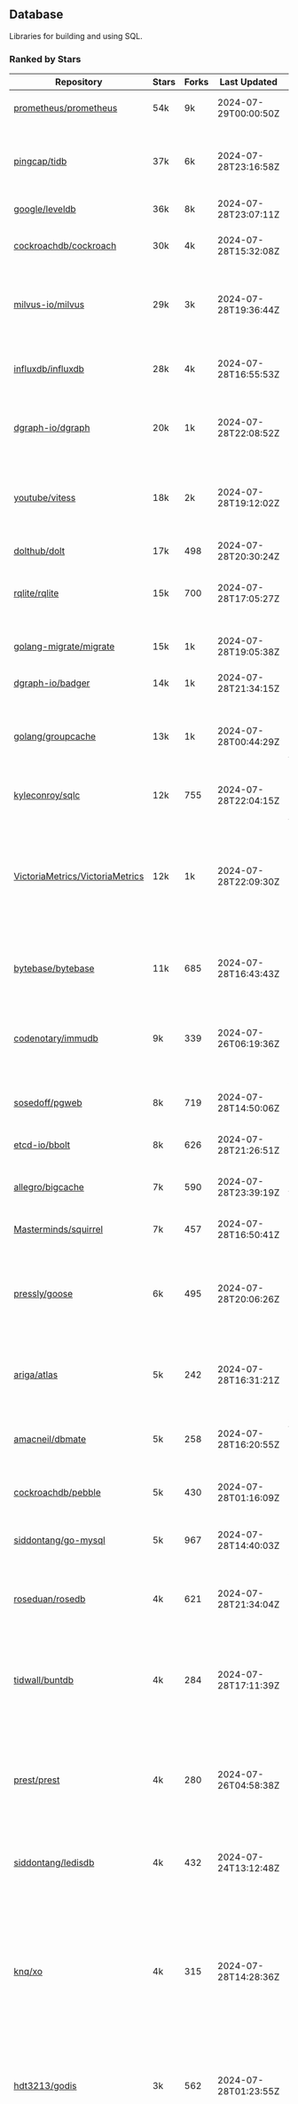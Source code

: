 ## Database

Libraries for building and using SQL.

### Ranked by Stars

| Repository | Stars | Forks | Last Updated | Description | 
|------------|-------|-------|--------------|-------------|
| [prometheus/prometheus](https://github.com/prometheus/prometheus) | 54k | 9k | 2024-07-29T00:00:50Z |  Monitoring system and time series database. |
| [pingcap/tidb](https://github.com/pingcap/tidb) | 37k | 6k | 2024-07-28T23:16:58Z |  TiDB is a distributed SQL database. Inspired by the design of Google F1. |
| [google/leveldb](https://github.com/google/leveldb) | 36k | 8k | 2024-07-28T23:07:11Z | key/value database in Go. |
| [cockroachdb/cockroach](https://github.com/cockroachdb/cockroach) | 30k | 4k | 2024-07-28T15:32:08Z |  Scalable, Geo-Replicated, Transactional Datastore. |
| [milvus-io/milvus](https://github.com/milvus-io/milvus) | 29k | 3k | 2024-07-28T19:36:44Z |  Milvus is a vector database for embedding management, analytics and search. |
| [influxdb/influxdb](https://github.com/influxdb/influxdb) | 28k | 4k | 2024-07-28T16:55:53Z |  Scalable datastore for metrics, events, and real-time analytics. |
| [dgraph-io/dgraph](https://github.com/dgraph-io/dgraph) | 20k | 1k | 2024-07-28T22:08:52Z |  Scalable, Distributed, Low Latency, High Throughput Graph Database. |
| [youtube/vitess](https://github.com/youtube/vitess) | 18k | 2k | 2024-07-28T19:12:02Z |  vitess provides servers and tools which facilitate scaling of MySQL databases for large scale web services. |
| [dolthub/dolt](https://github.com/dolthub/dolt) | 17k | 498 | 2024-07-28T20:30:24Z |  Dolt – It's Git for Data. |
| [rqlite/rqlite](https://github.com/rqlite/rqlite) | 15k | 700 | 2024-07-28T17:05:27Z |  The lightweight, distributed, relational database built on SQLite. |
| [golang-migrate/migrate](https://github.com/golang-migrate/migrate) | 15k | 1k | 2024-07-28T19:05:38Z |  Database migrations. CLI and Golang library. |
| [dgraph-io/badger](https://github.com/dgraph-io/badger) | 14k | 1k | 2024-07-28T21:34:15Z |  Fast key-value store in Go. |
| [golang/groupcache](https://github.com/golang/groupcache) | 13k | 1k | 2024-07-28T00:44:29Z |  Groupcache is a caching and cache-filling library, intended as a replacement for memcached in many cases. |
| [kyleconroy/sqlc](https://github.com/kyleconroy/sqlc) | 12k | 755 | 2024-07-28T22:04:15Z |  Generate type-safe code from SQL. |
| [VictoriaMetrics/VictoriaMetrics](https://github.com/VictoriaMetrics/VictoriaMetrics) | 12k | 1k | 2024-07-28T22:09:30Z |  fast, resource-effective and scalable open source time series database. May be used as long-term remote storage for Prometheus. Supports PromQL. |
| [bytebase/bytebase](https://github.com/bytebase/bytebase) | 11k | 685 | 2024-07-28T16:43:43Z |  Safe database schema change and version control for DevOps teams. |
| [codenotary/immudb](https://github.com/codenotary/immudb) | 9k | 339 | 2024-07-26T06:19:36Z |  immudb is a lightweight, high-speed immutable database for systems and applications written in Go. |
| [sosedoff/pgweb](https://github.com/sosedoff/pgweb) | 8k | 719 | 2024-07-28T14:50:06Z |  Web-based PostgreSQL database browser. |
| [etcd-io/bbolt](https://github.com/etcd-io/bbolt) | 8k | 626 | 2024-07-28T21:26:51Z |  An embedded key/value database for Go. |
| [allegro/bigcache](https://github.com/allegro/bigcache) | 7k | 590 | 2024-07-28T23:39:19Z |  Efficient key/value cache for gigabytes of data. |
| [Masterminds/squirrel](https://github.com/Masterminds/squirrel) | 7k | 457 | 2024-07-28T16:50:41Z |  Go library that helps you build SQL queries. |
| [pressly/goose](https://github.com/pressly/goose) | 6k | 495 | 2024-07-28T20:06:26Z |  Database migration tool. You can manage your database's evolution by creating incremental SQL or Go scripts. |
| [ariga/atlas](https://github.com/ariga/atlas) | 5k | 242 | 2024-07-28T16:31:21Z |  A Database Toolkit. A CLI designed to help companies better work with their data. |
| [amacneil/dbmate](https://github.com/amacneil/dbmate) | 5k | 258 | 2024-07-28T16:20:55Z |  A lightweight, framework-agnostic database migration tool. |
| [cockroachdb/pebble](https://github.com/cockroachdb/pebble) | 5k | 430 | 2024-07-28T01:16:09Z |  RocksDB/LevelDB inspired key-value database in Go. |
| [siddontang/go-mysql](https://github.com/siddontang/go-mysql) | 5k | 967 | 2024-07-28T14:40:03Z |  Go toolset to handle MySQL protocol and replication. |
| [roseduan/rosedb](https://github.com/roseduan/rosedb) | 4k | 621 | 2024-07-28T21:34:04Z |  An embedded k-v database based on LSM+WAL, supports string, list, hash, set, zset. |
| [tidwall/buntdb](https://github.com/tidwall/buntdb) | 4k | 284 | 2024-07-28T17:11:39Z |  Fast, embeddable, in-memory key/value database for Go with custom indexing and spatial support. |
| [prest/prest](https://github.com/prest/prest) | 4k | 280 | 2024-07-26T04:58:38Z |  Simplify and accelerate development, ⚡ instant, realtime, high-performance on any Postgres application, existing or new. |
| [siddontang/ledisdb](https://github.com/siddontang/ledisdb) | 4k | 432 | 2024-07-24T13:12:48Z |  Ledisdb is a high performance NoSQL like Redis based on LevelDB. |
| [knq/xo](https://github.com/knq/xo) | 4k | 315 | 2024-07-28T14:28:36Z |  Generate idiomatic Go code for databases based on existing schema definitions or custom queries supporting PostgreSQL, MySQL, SQLite, Oracle, and Microsoft SQL Server. |
| [hdt3213/godis](https://github.com/hdt3213/godis) | 3k | 562 | 2024-07-28T01:23:55Z |  A Golang implemented high-performance Redis server and cluster. |
| [xujiajun/nutsdb](https://github.com/xujiajun/nutsdb) | 3k | 331 | 2024-07-28T15:09:41Z |  Nutsdb is a simple, fast, embeddable, persistent key/value store written in pure Go. It supports fully serializable transactions and many data structures such as list, set, sorted set. |
| [rubenv/sql-migrate](https://github.com/rubenv/sql-migrate) | 3k | 269 | 2024-07-26T23:38:47Z |  Database migration tool. Allows embedding migrations into the application using go-bindata. |
| [lindb/lindb](https://github.com/lindb/lindb) | 3k | 281 | 2024-07-28T19:03:17Z |  LinDB is a scalable, high performance, high availability distributed time series database. |
| [HouzuoGuo/tiedot](https://github.com/HouzuoGuo/tiedot) | 3k | 259 | 2024-07-25T08:40:56Z |  Your NoSQL database powered by Golang. |
| [bluele/gcache](https://github.com/bluele/gcache) | 3k | 269 | 2024-07-27T16:16:43Z |  Cache library with support for expirable Cache, LFU, LRU and ARC. |
| [eko/gocache](https://github.com/eko/gocache) | 2k | 193 | 2024-07-28T07:45:08Z |  A complete Go cache library with multiple stores (memory, memcache, redis, ...), chainable, loadable, metrics cache and more. |
| [doug-martin/goqu](https://github.com/doug-martin/goqu) | 2k | 203 | 2024-07-28T20:02:57Z |  Idiomatic SQL builder and query library. |
| [go-jet/jet](https://github.com/go-jet/jet) | 2k | 112 | 2024-07-28T17:50:07Z |  Framework for writing type-safe SQL queries in Go, with ability to easily convert database query result into desired arbitrary object structure. |
| [muesli/cache2go](https://github.com/muesli/cache2go) | 2k | 518 | 2024-07-25T14:58:27Z |  In-memory key:value cache which supports automatic invalidation based on timeouts. |
| [VictoriaMetrics/fastcache](https://github.com/VictoriaMetrics/fastcache) | 2k | 175 | 2024-07-28T23:36:33Z |  fast thread-safe inmemory cache for big number of entries. Minimizes GC overhead. |
| [flower-corp/lotusdb](https://github.com/flower-corp/lotusdb) | 2k | 177 | 2024-07-27T14:27:35Z |  Fast k/v database compatible with lsm and b+tree. |
| [didi/gendry](https://github.com/didi/gendry) | 2k | 191 | 2024-07-23T16:58:49Z |  Non-invasive SQL builder and powerful data binder. |
| [maypok86/otter](https://github.com/maypok86/otter) | 2k | 38 | 2024-07-28T15:39:49Z |  A high performance lockless cache for Go. Many times faster than Ristretto and friends. |
| [CovenantSQL/CovenantSQL](https://github.com/CovenantSQL/CovenantSQL) | 1k | 149 | 2024-07-26T08:53:56Z |  CovenantSQL is a SQL database on blockchain. |
| [kelindar/column](https://github.com/kelindar/column) | 1k | 56 | 2024-07-28T15:10:27Z |  High-performance, columnar, embeddable in-memory store with bitmap indexing and transactions. |
| [peterbourgon/diskv](https://github.com/peterbourgon/diskv) | 1k | 101 | 2024-07-23T12:00:26Z |  Home-grown disk-backed key-value store. |
| [akrylysov/pogreb](https://github.com/akrylysov/pogreb) | 1k | 90 | 2024-07-24T18:25:28Z |  Embedded key-value store for read-heavy workloads. |
| [skeema/skeema](https://github.com/skeema/skeema) | 1k | 101 | 2024-07-27T10:37:49Z |  Pure-SQL schema management system for MySQL, with support for sharding and external online schema change tools. |
| [Vertamedia/chproxy](https://github.com/Vertamedia/chproxy) | 1k | 256 | 2024-07-27T06:42:21Z |  HTTP proxy for ClickHouse database. |
| [paranoidguy/databunker](https://github.com/paranoidguy/databunker) | 1k | 72 | 2024-07-25T15:12:46Z |  Personally identifiable information (PII) storage service built to comply with GDPR and CCPA. |
| [objectbox/objectbox-go](https://github.com/objectbox/objectbox-go) | 1k | 46 | 2024-07-25T09:33:59Z |  High-performance embedded Object Database (NoSQL) with Go API. |
| [cybertec-postgresql/pg_timetable](https://github.com/cybertec-postgresql/pg_timetable) | 1k | 64 | 2024-07-26T06:36:08Z |  Advanced scheduling for PostgreSQL. |
| [go-gormigrate/gormigrate](https://github.com/go-gormigrate/gormigrate) | 1k | 95 | 2024-07-27T21:01:51Z |  Database schema migration helper for Gorm ORM. |
| [krotik/eliasdb](https://github.com/krotik/eliasdb) | 993 | 49 | 2024-07-25T15:10:46Z |  Dependency-free, transactional graph database with REST API, phrase search and SQL-like query language. |
| [linkedin/goavro](https://github.com/linkedin/goavro) | 966 | 215 | 2024-07-25T23:02:06Z |  A Go package that encodes and decodes Avro data. |
| [couchbase/moss](https://github.com/couchbase/moss) | 950 | 59 | 2024-07-21T15:08:24Z |  Moss is a simple LSM key-value storage engine written in 100% Go. |
| [jellydator/ttlcache](https://github.com/jellydator/ttlcache) | 894 | 114 | 2024-07-24T09:47:45Z |  An in-memory cache with item expiration and generics. |
| [gchaincl/dotsql](https://github.com/gchaincl/dotsql) | 730 | 53 | 2024-07-25T23:22:36Z |  Go library that helps you keep sql files in one place and use them with ease. |
| [ostafen/clover](https://github.com/ostafen/clover) | 638 | 54 | 2024-07-28T16:48:54Z |  A lightweight document-oriented NoSQL database written in pure Golang. |
| [go-ozzo/ozzo-dbx](https://github.com/go-ozzo/ozzo-dbx) | 630 | 85 | 2024-07-17T08:37:27Z |  Powerful data retrieval methods as well as DB-agnostic query building capabilities. |
| [nikepan/clickhouse-bulk](https://github.com/nikepan/clickhouse-bulk) | 469 | 87 | 2024-07-23T18:54:24Z |  Collects small inserts and sends big requests to ClickHouse servers. |
| [jmhodges/levigo](https://github.com/jmhodges/levigo) | 414 | 90 | 2024-06-20T01:42:34Z |  Levigo is a Go wrapper for LevelDB. |
| [rocketlaunchr/dbq](https://github.com/rocketlaunchr/dbq) | 398 | 21 | 2024-07-11T11:29:22Z |  Zero boilerplate database operations for Go. |
| [lqs/sqlingo](https://github.com/lqs/sqlingo) | 387 | 28 | 2024-07-25T09:24:20Z |  A lightweight DSL to build SQL in Go. |
| [recoilme/pudge](https://github.com/recoilme/pudge) | 367 | 35 | 2024-07-22T02:45:48Z |  Fast and simple key/value store written using Go's standard library. |
| [HDT3213/rdb](https://github.com/HDT3213/rdb) | 363 | 75 | 2024-07-24T02:50:58Z |  Redis RDB file parser for secondary development and memory analysis. |
| [faabiosr/cachego](https://github.com/faabiosr/cachego) | 362 | 24 | 2024-07-26T17:40:53Z |  Golang Cache component for multiple drivers. |
| [elgris/sqrl](https://github.com/elgris/sqrl) | 274 | 38 | 2024-07-21T17:08:26Z |  SQL query builder, fork of Squirrel with improved performance. |
| [chrislusf/vasto](https://github.com/chrislusf/vasto) | 260 | 30 | 2024-07-09T09:50:31Z |  A distributed high-performance key-value store. On Disk. Eventual consistent. HA. Able to grow or shrink without service interruption. |
| [EchoVault/EchoVault](https://github.com/EchoVault/EchoVault) | 260 | 14 | 2024-07-28T19:26:34Z |  Embeddable Distributed in-memory data store compatible with Redis clients. |
| [Yiling-J/theine-go](https://github.com/Yiling-J/theine-go) | 243 | 14 | 2024-07-22T01:29:16Z |  High performance, near optimal in-memory cache with proactive TTL expiration and generics. |
| [creativecreature/sturdyc](https://github.com/creativecreature/sturdyc) | 234 | 8 | 2024-07-24T17:55:47Z |  A caching library with advanced concurrency features designed to make I/O heavy applications robust and highly performant. |
| [dtm-labs/dtf](https://github.com/dtm-labs/dtf) | 212 | 30 | 2024-07-17T03:52:37Z |  A distributed transaction manager. Support XA, TCC, SAGA, Reliable Messages. |
| [fern4lvarez/piladb](https://github.com/fern4lvarez/piladb) | 205 | 22 | 2024-06-20T01:42:37Z |  Lightweight RESTful database engine based on stack data structures. |
| [bokwoon95/go-structured-query](https://github.com/bokwoon95/go-structured-query) | 197 | 11 | 2024-07-27T07:58:22Z |  Type-safe SQL builder and struct mapper for Go. |
| [wesql/wescale](https://github.com/wesql/wescale) | 196 | 8 | 2024-07-17T03:04:25Z |  WeScale is a database proxy designed to enhance the scalability, performance, security, and resilience of your applications. |
| [knocknote/octillery](https://github.com/knocknote/octillery) | 191 | 30 | 2024-06-10T05:18:59Z |  Go package for sharding databases ( Supports every ORM or raw SQL ). |
| [akyoto/cache](https://github.com/akyoto/cache) | 181 | 22 | 2024-07-18T00:16:42Z |  In-memory key:value store with expiration time, 0 dependencies, <100 LoC, 100% coverage. |
| [lopezator/migrator](https://github.com/lopezator/migrator) | 168 | 18 | 2024-07-11T02:39:54Z |  Dead simple Go database migration library. |
| [arthurkushman/buildsqlx](https://github.com/arthurkushman/buildsqlx) | 162 | 16 | 2024-07-17T06:54:25Z |  Go database query builder library for PostgreSQL. |
| [amit-davidson/LibraDB](https://github.com/amit-davidson/LibraDB) | 157 | 21 | 2024-07-28T10:35:20Z |  LibraDB is a simple database with less than 1000 lines of code for learning. |
| [iwanbk/bcache](https://github.com/iwanbk/bcache) | 150 | 18 | 2024-07-16T07:05:54Z |  Eventually consistent distributed in-memory cache Go library. |
| [GuiaBolso/darwin](https://github.com/GuiaBolso/darwin) | 145 | 34 | 2024-06-20T01:43:38Z |  Database schema evolution library for Go. |
| [leporo/sqlf](https://github.com/leporo/sqlf) | 141 | 14 | 2024-05-24T08:11:15Z |  Fast SQL query builder. |
| [rocketlaunchr/remember-go](https://github.com/rocketlaunchr/remember-go) | 139 | 8 | 2024-07-23T03:09:49Z |  A universal interface for caching slow database queries (backed by redis, memcached, ristretto, or in-memory). |
| [nullism/bqb](https://github.com/nullism/bqb) | 136 | 10 | 2024-07-05T14:27:07Z |  Lightweight and easy to learn query builder. |
| [viney-shih/go-cache](https://github.com/viney-shih/go-cache) | 135 | 9 | 2024-07-07T22:19:07Z |  A flexible multi-layer Go caching library to deal with in-memory and shared cache by adopting Cache-Aside pattern. |
| [galeone/igor](https://github.com/galeone/igor) | 125 | 4 | 2024-06-20T01:44:49Z |  Abstraction layer for PostgreSQL that supports advanced functionality and uses gorm-like syntax. |
| [elastic/go-freelru](https://github.com/elastic/go-freelru) | 125 | 9 | 2024-07-23T01:03:43Z | A GC-less, fast and generic LRU hashmap library with optional locking, sharding, eviction and expiration. |
| [erni27/imcache](https://github.com/erni27/imcache) | 119 | 4 | 2024-07-06T00:24:01Z |  A generic in-memory cache Go library. It supports expiration, sliding expiration, max entries limit, eviction callbacks and sharding. |
| [unit-io/unitdb](https://github.com/unit-io/unitdb) | 118 | 10 | 2024-05-03T13:01:20Z |  Fast timeseries database for IoT, realtime messaging applications. Access unitdb with pubsub over tcp or websocket using github.com/unit-io/unitd application. |
| [sj14/dbbench](https://github.com/sj14/dbbench) | 98 | 17 | 2024-07-23T13:13:46Z |  Database benchmarking tool with support for several databases and scripts. |
| [OrlovEvgeny/go-mcache](https://github.com/OrlovEvgeny/go-mcache) | 95 | 16 | 2024-06-11T21:37:28Z |  Fast in-memory key:value store/cache library. Pointer caches. |
| [sunary/sqlize](https://github.com/sunary/sqlize) | 93 | 11 | 2024-07-23T11:29:00Z |  Database migration generator. Allows generate sql migration from model and existing sql by differ them. |
| [jameycribbs/hare](https://github.com/jameycribbs/hare) | 91 | 11 | 2024-06-26T13:47:15Z |  A simple database management system that stores each table as a text file of line-delimited JSON. |
| [cristalhq/builq](https://github.com/cristalhq/builq) | 88 | 3 | 2024-07-22T11:32:52Z |  Easily build SQL queries in Go. |
| [robinjoseph08/go-pg-migrations](https://github.com/robinjoseph08/go-pg-migrations) | 84 | 22 | 2024-01-08T01:51:54Z |  A Go package to help write migrations with go-pg/pg. |
| [liweiyi88/onedump](https://github.com/liweiyi88/onedump) | 74 | 8 | 2024-07-28T16:18:47Z |  Database backup from different drivers to different destinations with one command and configuration. |
| [zekroTJA/timedmap](https://github.com/zekroTJA/timedmap) | 70 | 10 | 2024-05-10T07:40:51Z |  Map with expiring key-value pairs. |
| [jamf/regatta](https://github.com/jamf/regatta) | 64 | 4 | 2024-07-16T11:54:14Z |  Fast, simple, geo-distributed KV store built for cloud native era. |
| [codingsince1985/couchcache](https://github.com/codingsince1985/couchcache) | 63 | 7 | 2024-07-09T09:49:00Z |  RESTful caching micro-service backed by Couchbase server. |
| [xujiajun/godbal](https://github.com/xujiajun/godbal) | 59 | 29 | 2024-02-03T19:00:49Z |  Database Abstraction Layer (dbal) for go. Support SQL builder and get result easily. |
| [khezen/avro](https://github.com/khezen/avro) | 45 | 10 | 2024-07-15T11:24:56Z |  Discover SQL schemas and convert them to AVRO schemas. Query SQL records into AVRO bytes. |
| [oaStuff/clusteredBigCache](https://github.com/oaStuff/clusteredBigCache) | 44 | 5 | 2023-11-01T01:52:19Z |  BigCache with clustering support and individual item expiration. |
| [claygod/coffer](https://github.com/claygod/coffer) | 38 | 5 | 2024-07-11T12:33:34Z |  Simple ACID key-value database that supports transactions. |
| [floatdrop/2q](https://github.com/floatdrop/2q) | 38 | 4 | 2024-07-26T22:49:49Z |  2Q in-memory cache implementation. |
| [HnH/qry](https://github.com/HnH/qry) | 35 | 6 | 2024-02-27T10:37:40Z |  Tool that generates constants from files with raw SQL queries. |
| [hexdigest/prep](https://github.com/hexdigest/prep) | 32 | 5 | 2024-03-07T22:59:58Z |  Use prepared SQL statements without changing your code. |
| [adlio/schema](https://github.com/adlio/schema) | 31 | 3 | 2024-06-05T09:08:59Z |  Library to embed schema migrations for database/sql-compatible databases inside your Go binaries. |
| [twharmon/gosql](https://github.com/twharmon/gosql) | 30 | 2 | 2024-02-02T19:53:16Z |  SQL Query builder with better null values support. |
| [RichardKnop/go-fixtures](https://github.com/RichardKnop/go-fixtures) | 29 | 11 | 2024-06-23T17:52:00Z |  Django style fixtures for Golang's excellent built-in database/sql library. |
| [codingconcepts/dg](https://github.com/codingconcepts/dg) | 26 | 3 | 2024-07-27T14:52:01Z |  A fast data generator that produces CSV files from generated relational data. |
| [larapulse/migrator](https://github.com/larapulse/migrator) | 25 | 4 | 2024-05-19T07:31:13Z |  MySQL database migrator designed to run migrations to your features and manage database schema update with intuitive go code. |
| [bartventer/gorm-multitenancy](https://github.com/bartventer/gorm-multitenancy) | 23 | 2 | 2024-07-23T09:18:32Z |  Multi-tenancy support for GORM managed databases. |
| [xgzlucario/rotom](https://github.com/xgzlucario/rotom) | 21 | 1 | 2024-07-28T09:24:43Z |  A tiny Redis server built with Golang, compatible with RESP protocols. |
| [andizzle/rwdb](https://github.com/andizzle/rwdb) | 19 | 2 | 2024-07-19T18:32:42Z |  rwdb provides read replica capability for multiple database servers setup. |
| [rafaeljesus/tempdb](https://github.com/rafaeljesus/tempdb) | 19 | 3 | 2024-04-18T14:17:05Z |  Key-value store for temporary items. |
| [motrboat/hotcoal](https://github.com/motrboat/hotcoal) | 17 | 1 | 2024-07-21T13:30:22Z |  Secure your handcrafted SQL against injection. |
| [muir/libschema](https://github.com/muir/libschema) | 14 | 5 | 2024-07-26T19:30:35Z |  Define your migrations separately in each library. Migrations for open source libraries. MySQL & PostgreSQL. |
| [mdaliyan/icache](https://github.com/mdaliyan/icache) | 14 | 2 | 2024-07-25T23:19:49Z |  A High Performance, Generic, thread-safe, zero-dependency cache package. |
| [pupizoid/ormlite](https://github.com/pupizoid/ormlite) | 13 | 3 | 2024-03-06T20:01:55Z |  Lightweight package containing some ORM-like features and helpers for sqlite databases. |
| [Kachit/gorm-seeder](https://github.com/Kachit/gorm-seeder) | 13 | 1 | 2024-01-30T11:33:09Z |  Simple database seeder for Gorm ORM. |
| [twharmon/dynago](https://github.com/twharmon/dynago) | 12 | 0 | 2024-03-26T11:56:26Z |  Simplify working with AWS DynamoDB. |
| [ulovecode/gdcache](https://github.com/ulovecode/gdcache) | 12 | 2 | 2024-01-18T05:02:20Z |  A pure non-intrusive cache library implemented by golang, you can use it to implement your own distributed cache. |
| [lawzava/go-pg-migrate](https://github.com/lawzava/go-pg-migrate) | 10 | 3 | 2024-01-24T05:10:53Z |  CLI-friendly package for go-pg migrations management. |
| [no-src/nscache](https://github.com/no-src/nscache) | 10 | 0 | 2024-07-02T05:54:19Z |  A Go caching framework that supports multiple data source drivers. |
| [cheshir/ttlcache](https://github.com/cheshir/ttlcache) | 9 | 8 | 2023-03-26T17:03:11Z |  In-memory key value storage with TTL for each record. |
| [oracle/coherence-go-client](https://github.com/oracle/coherence-go-client) | 9 | 3 | 2024-07-17T02:42:18Z |  Full implementation of Oracle Coherence cache API for Go applications using gRPC as network transport. |
| [rafaelespinoza/godfish](https://github.com/rafaelespinoza/godfish) | 7 | 1 | 2024-07-17T00:46:05Z |  Database migration manager, works with native query language. Support for cassandra, mysql, postgres, sqlite3. |
| [go-the-way/sg](https://github.com/go-the-way/sg) | 6 | 0 | 2024-05-10T21:55:52Z |  A SQL Gen for generating standard SQLs(supports: CRUD) written in Go. |
| [yuseferi/gocache](https://github.com/yuseferi/gocache) | 5 | 0 | 2024-01-07T00:34:13Z |  A data race free Go ache library with high performance and auto pruge functionality |
| [/](https://github.com/gobuffalo/pop/tree/master/soda) | 0 | 0 | 0001-01-01T00:00:00Z |  Database migration, creation, ORM, etc... for MySQL, PostgreSQL, and SQLite. |

### Ranked by Forks

| Repository | Stars | Forks | Last Updated | Description | 
|------------|-------|-------|--------------|-------------|
| [prometheus/prometheus](https://github.com/prometheus/prometheus) | 54k | 9k | 2024-07-29T00:00:50Z |  Monitoring system and time series database. |
| [google/leveldb](https://github.com/google/leveldb) | 36k | 8k | 2024-07-28T23:07:11Z | key/value database in Go. |
| [pingcap/tidb](https://github.com/pingcap/tidb) | 37k | 6k | 2024-07-28T23:16:58Z |  TiDB is a distributed SQL database. Inspired by the design of Google F1. |
| [cockroachdb/cockroach](https://github.com/cockroachdb/cockroach) | 30k | 4k | 2024-07-28T15:32:08Z |  Scalable, Geo-Replicated, Transactional Datastore. |
| [influxdb/influxdb](https://github.com/influxdb/influxdb) | 28k | 4k | 2024-07-28T16:55:53Z |  Scalable datastore for metrics, events, and real-time analytics. |
| [milvus-io/milvus](https://github.com/milvus-io/milvus) | 29k | 3k | 2024-07-28T19:36:44Z |  Milvus is a vector database for embedding management, analytics and search. |
| [youtube/vitess](https://github.com/youtube/vitess) | 18k | 2k | 2024-07-28T19:12:02Z |  vitess provides servers and tools which facilitate scaling of MySQL databases for large scale web services. |
| [dgraph-io/dgraph](https://github.com/dgraph-io/dgraph) | 20k | 1k | 2024-07-28T22:08:52Z |  Scalable, Distributed, Low Latency, High Throughput Graph Database. |
| [golang/groupcache](https://github.com/golang/groupcache) | 13k | 1k | 2024-07-28T00:44:29Z |  Groupcache is a caching and cache-filling library, intended as a replacement for memcached in many cases. |
| [golang-migrate/migrate](https://github.com/golang-migrate/migrate) | 15k | 1k | 2024-07-28T19:05:38Z |  Database migrations. CLI and Golang library. |
| [dgraph-io/badger](https://github.com/dgraph-io/badger) | 14k | 1k | 2024-07-28T21:34:15Z |  Fast key-value store in Go. |
| [VictoriaMetrics/VictoriaMetrics](https://github.com/VictoriaMetrics/VictoriaMetrics) | 12k | 1k | 2024-07-28T22:09:30Z |  fast, resource-effective and scalable open source time series database. May be used as long-term remote storage for Prometheus. Supports PromQL. |
| [siddontang/go-mysql](https://github.com/siddontang/go-mysql) | 5k | 967 | 2024-07-28T14:40:03Z |  Go toolset to handle MySQL protocol and replication. |
| [kyleconroy/sqlc](https://github.com/kyleconroy/sqlc) | 12k | 755 | 2024-07-28T22:04:15Z |  Generate type-safe code from SQL. |
| [sosedoff/pgweb](https://github.com/sosedoff/pgweb) | 8k | 719 | 2024-07-28T14:50:06Z |  Web-based PostgreSQL database browser. |
| [rqlite/rqlite](https://github.com/rqlite/rqlite) | 15k | 700 | 2024-07-28T17:05:27Z |  The lightweight, distributed, relational database built on SQLite. |
| [bytebase/bytebase](https://github.com/bytebase/bytebase) | 11k | 685 | 2024-07-28T16:43:43Z |  Safe database schema change and version control for DevOps teams. |
| [etcd-io/bbolt](https://github.com/etcd-io/bbolt) | 8k | 626 | 2024-07-28T21:26:51Z |  An embedded key/value database for Go. |
| [roseduan/rosedb](https://github.com/roseduan/rosedb) | 4k | 621 | 2024-07-28T21:34:04Z |  An embedded k-v database based on LSM+WAL, supports string, list, hash, set, zset. |
| [allegro/bigcache](https://github.com/allegro/bigcache) | 7k | 590 | 2024-07-28T23:39:19Z |  Efficient key/value cache for gigabytes of data. |
| [hdt3213/godis](https://github.com/hdt3213/godis) | 3k | 562 | 2024-07-28T01:23:55Z |  A Golang implemented high-performance Redis server and cluster. |
| [muesli/cache2go](https://github.com/muesli/cache2go) | 2k | 518 | 2024-07-25T14:58:27Z |  In-memory key:value cache which supports automatic invalidation based on timeouts. |
| [dolthub/dolt](https://github.com/dolthub/dolt) | 17k | 498 | 2024-07-28T20:30:24Z |  Dolt – It's Git for Data. |
| [pressly/goose](https://github.com/pressly/goose) | 6k | 495 | 2024-07-28T20:06:26Z |  Database migration tool. You can manage your database's evolution by creating incremental SQL or Go scripts. |
| [Masterminds/squirrel](https://github.com/Masterminds/squirrel) | 7k | 457 | 2024-07-28T16:50:41Z |  Go library that helps you build SQL queries. |
| [siddontang/ledisdb](https://github.com/siddontang/ledisdb) | 4k | 432 | 2024-07-24T13:12:48Z |  Ledisdb is a high performance NoSQL like Redis based on LevelDB. |
| [cockroachdb/pebble](https://github.com/cockroachdb/pebble) | 5k | 430 | 2024-07-28T01:16:09Z |  RocksDB/LevelDB inspired key-value database in Go. |
| [codenotary/immudb](https://github.com/codenotary/immudb) | 9k | 339 | 2024-07-26T06:19:36Z |  immudb is a lightweight, high-speed immutable database for systems and applications written in Go. |
| [xujiajun/nutsdb](https://github.com/xujiajun/nutsdb) | 3k | 331 | 2024-07-28T15:09:41Z |  Nutsdb is a simple, fast, embeddable, persistent key/value store written in pure Go. It supports fully serializable transactions and many data structures such as list, set, sorted set. |
| [knq/xo](https://github.com/knq/xo) | 4k | 315 | 2024-07-28T14:28:36Z |  Generate idiomatic Go code for databases based on existing schema definitions or custom queries supporting PostgreSQL, MySQL, SQLite, Oracle, and Microsoft SQL Server. |
| [tidwall/buntdb](https://github.com/tidwall/buntdb) | 4k | 284 | 2024-07-28T17:11:39Z |  Fast, embeddable, in-memory key/value database for Go with custom indexing and spatial support. |
| [lindb/lindb](https://github.com/lindb/lindb) | 3k | 281 | 2024-07-28T19:03:17Z |  LinDB is a scalable, high performance, high availability distributed time series database. |
| [prest/prest](https://github.com/prest/prest) | 4k | 280 | 2024-07-26T04:58:38Z |  Simplify and accelerate development, ⚡ instant, realtime, high-performance on any Postgres application, existing or new. |
| [rubenv/sql-migrate](https://github.com/rubenv/sql-migrate) | 3k | 269 | 2024-07-26T23:38:47Z |  Database migration tool. Allows embedding migrations into the application using go-bindata. |
| [bluele/gcache](https://github.com/bluele/gcache) | 3k | 269 | 2024-07-27T16:16:43Z |  Cache library with support for expirable Cache, LFU, LRU and ARC. |
| [HouzuoGuo/tiedot](https://github.com/HouzuoGuo/tiedot) | 3k | 259 | 2024-07-25T08:40:56Z |  Your NoSQL database powered by Golang. |
| [amacneil/dbmate](https://github.com/amacneil/dbmate) | 5k | 258 | 2024-07-28T16:20:55Z |  A lightweight, framework-agnostic database migration tool. |
| [Vertamedia/chproxy](https://github.com/Vertamedia/chproxy) | 1k | 256 | 2024-07-27T06:42:21Z |  HTTP proxy for ClickHouse database. |
| [ariga/atlas](https://github.com/ariga/atlas) | 5k | 242 | 2024-07-28T16:31:21Z |  A Database Toolkit. A CLI designed to help companies better work with their data. |
| [linkedin/goavro](https://github.com/linkedin/goavro) | 966 | 215 | 2024-07-25T23:02:06Z |  A Go package that encodes and decodes Avro data. |
| [doug-martin/goqu](https://github.com/doug-martin/goqu) | 2k | 203 | 2024-07-28T20:02:57Z |  Idiomatic SQL builder and query library. |
| [eko/gocache](https://github.com/eko/gocache) | 2k | 193 | 2024-07-28T07:45:08Z |  A complete Go cache library with multiple stores (memory, memcache, redis, ...), chainable, loadable, metrics cache and more. |
| [didi/gendry](https://github.com/didi/gendry) | 2k | 191 | 2024-07-23T16:58:49Z |  Non-invasive SQL builder and powerful data binder. |
| [flower-corp/lotusdb](https://github.com/flower-corp/lotusdb) | 2k | 177 | 2024-07-27T14:27:35Z |  Fast k/v database compatible with lsm and b+tree. |
| [VictoriaMetrics/fastcache](https://github.com/VictoriaMetrics/fastcache) | 2k | 175 | 2024-07-28T23:36:33Z |  fast thread-safe inmemory cache for big number of entries. Minimizes GC overhead. |
| [CovenantSQL/CovenantSQL](https://github.com/CovenantSQL/CovenantSQL) | 1k | 149 | 2024-07-26T08:53:56Z |  CovenantSQL is a SQL database on blockchain. |
| [jellydator/ttlcache](https://github.com/jellydator/ttlcache) | 894 | 114 | 2024-07-24T09:47:45Z |  An in-memory cache with item expiration and generics. |
| [go-jet/jet](https://github.com/go-jet/jet) | 2k | 112 | 2024-07-28T17:50:07Z |  Framework for writing type-safe SQL queries in Go, with ability to easily convert database query result into desired arbitrary object structure. |
| [peterbourgon/diskv](https://github.com/peterbourgon/diskv) | 1k | 101 | 2024-07-23T12:00:26Z |  Home-grown disk-backed key-value store. |
| [skeema/skeema](https://github.com/skeema/skeema) | 1k | 101 | 2024-07-27T10:37:49Z |  Pure-SQL schema management system for MySQL, with support for sharding and external online schema change tools. |
| [go-gormigrate/gormigrate](https://github.com/go-gormigrate/gormigrate) | 1k | 95 | 2024-07-27T21:01:51Z |  Database schema migration helper for Gorm ORM. |
| [jmhodges/levigo](https://github.com/jmhodges/levigo) | 414 | 90 | 2024-06-20T01:42:34Z |  Levigo is a Go wrapper for LevelDB. |
| [akrylysov/pogreb](https://github.com/akrylysov/pogreb) | 1k | 90 | 2024-07-24T18:25:28Z |  Embedded key-value store for read-heavy workloads. |
| [nikepan/clickhouse-bulk](https://github.com/nikepan/clickhouse-bulk) | 469 | 87 | 2024-07-23T18:54:24Z |  Collects small inserts and sends big requests to ClickHouse servers. |
| [go-ozzo/ozzo-dbx](https://github.com/go-ozzo/ozzo-dbx) | 630 | 85 | 2024-07-17T08:37:27Z |  Powerful data retrieval methods as well as DB-agnostic query building capabilities. |
| [HDT3213/rdb](https://github.com/HDT3213/rdb) | 363 | 75 | 2024-07-24T02:50:58Z |  Redis RDB file parser for secondary development and memory analysis. |
| [paranoidguy/databunker](https://github.com/paranoidguy/databunker) | 1k | 72 | 2024-07-25T15:12:46Z |  Personally identifiable information (PII) storage service built to comply with GDPR and CCPA. |
| [cybertec-postgresql/pg_timetable](https://github.com/cybertec-postgresql/pg_timetable) | 1k | 64 | 2024-07-26T06:36:08Z |  Advanced scheduling for PostgreSQL. |
| [couchbase/moss](https://github.com/couchbase/moss) | 950 | 59 | 2024-07-21T15:08:24Z |  Moss is a simple LSM key-value storage engine written in 100% Go. |
| [kelindar/column](https://github.com/kelindar/column) | 1k | 56 | 2024-07-28T15:10:27Z |  High-performance, columnar, embeddable in-memory store with bitmap indexing and transactions. |
| [ostafen/clover](https://github.com/ostafen/clover) | 638 | 54 | 2024-07-28T16:48:54Z |  A lightweight document-oriented NoSQL database written in pure Golang. |
| [gchaincl/dotsql](https://github.com/gchaincl/dotsql) | 730 | 53 | 2024-07-25T23:22:36Z |  Go library that helps you keep sql files in one place and use them with ease. |
| [krotik/eliasdb](https://github.com/krotik/eliasdb) | 993 | 49 | 2024-07-25T15:10:46Z |  Dependency-free, transactional graph database with REST API, phrase search and SQL-like query language. |
| [objectbox/objectbox-go](https://github.com/objectbox/objectbox-go) | 1k | 46 | 2024-07-25T09:33:59Z |  High-performance embedded Object Database (NoSQL) with Go API. |
| [elgris/sqrl](https://github.com/elgris/sqrl) | 274 | 38 | 2024-07-21T17:08:26Z |  SQL query builder, fork of Squirrel with improved performance. |
| [maypok86/otter](https://github.com/maypok86/otter) | 2k | 38 | 2024-07-28T15:39:49Z |  A high performance lockless cache for Go. Many times faster than Ristretto and friends. |
| [recoilme/pudge](https://github.com/recoilme/pudge) | 367 | 35 | 2024-07-22T02:45:48Z |  Fast and simple key/value store written using Go's standard library. |
| [GuiaBolso/darwin](https://github.com/GuiaBolso/darwin) | 145 | 34 | 2024-06-20T01:43:38Z |  Database schema evolution library for Go. |
| [dtm-labs/dtf](https://github.com/dtm-labs/dtf) | 212 | 30 | 2024-07-17T03:52:37Z |  A distributed transaction manager. Support XA, TCC, SAGA, Reliable Messages. |
| [chrislusf/vasto](https://github.com/chrislusf/vasto) | 260 | 30 | 2024-07-09T09:50:31Z |  A distributed high-performance key-value store. On Disk. Eventual consistent. HA. Able to grow or shrink without service interruption. |
| [knocknote/octillery](https://github.com/knocknote/octillery) | 191 | 30 | 2024-06-10T05:18:59Z |  Go package for sharding databases ( Supports every ORM or raw SQL ). |
| [xujiajun/godbal](https://github.com/xujiajun/godbal) | 59 | 29 | 2024-02-03T19:00:49Z |  Database Abstraction Layer (dbal) for go. Support SQL builder and get result easily. |
| [lqs/sqlingo](https://github.com/lqs/sqlingo) | 387 | 28 | 2024-07-25T09:24:20Z |  A lightweight DSL to build SQL in Go. |
| [faabiosr/cachego](https://github.com/faabiosr/cachego) | 362 | 24 | 2024-07-26T17:40:53Z |  Golang Cache component for multiple drivers. |
| [akyoto/cache](https://github.com/akyoto/cache) | 181 | 22 | 2024-07-18T00:16:42Z |  In-memory key:value store with expiration time, 0 dependencies, <100 LoC, 100% coverage. |
| [fern4lvarez/piladb](https://github.com/fern4lvarez/piladb) | 205 | 22 | 2024-06-20T01:42:37Z |  Lightweight RESTful database engine based on stack data structures. |
| [robinjoseph08/go-pg-migrations](https://github.com/robinjoseph08/go-pg-migrations) | 84 | 22 | 2024-01-08T01:51:54Z |  A Go package to help write migrations with go-pg/pg. |
| [rocketlaunchr/dbq](https://github.com/rocketlaunchr/dbq) | 398 | 21 | 2024-07-11T11:29:22Z |  Zero boilerplate database operations for Go. |
| [amit-davidson/LibraDB](https://github.com/amit-davidson/LibraDB) | 157 | 21 | 2024-07-28T10:35:20Z |  LibraDB is a simple database with less than 1000 lines of code for learning. |
| [lopezator/migrator](https://github.com/lopezator/migrator) | 168 | 18 | 2024-07-11T02:39:54Z |  Dead simple Go database migration library. |
| [iwanbk/bcache](https://github.com/iwanbk/bcache) | 150 | 18 | 2024-07-16T07:05:54Z |  Eventually consistent distributed in-memory cache Go library. |
| [sj14/dbbench](https://github.com/sj14/dbbench) | 98 | 17 | 2024-07-23T13:13:46Z |  Database benchmarking tool with support for several databases and scripts. |
| [OrlovEvgeny/go-mcache](https://github.com/OrlovEvgeny/go-mcache) | 95 | 16 | 2024-06-11T21:37:28Z |  Fast in-memory key:value store/cache library. Pointer caches. |
| [arthurkushman/buildsqlx](https://github.com/arthurkushman/buildsqlx) | 162 | 16 | 2024-07-17T06:54:25Z |  Go database query builder library for PostgreSQL. |
| [leporo/sqlf](https://github.com/leporo/sqlf) | 141 | 14 | 2024-05-24T08:11:15Z |  Fast SQL query builder. |
| [Yiling-J/theine-go](https://github.com/Yiling-J/theine-go) | 243 | 14 | 2024-07-22T01:29:16Z |  High performance, near optimal in-memory cache with proactive TTL expiration and generics. |
| [EchoVault/EchoVault](https://github.com/EchoVault/EchoVault) | 260 | 14 | 2024-07-28T19:26:34Z |  Embeddable Distributed in-memory data store compatible with Redis clients. |
| [bokwoon95/go-structured-query](https://github.com/bokwoon95/go-structured-query) | 197 | 11 | 2024-07-27T07:58:22Z |  Type-safe SQL builder and struct mapper for Go. |
| [RichardKnop/go-fixtures](https://github.com/RichardKnop/go-fixtures) | 29 | 11 | 2024-06-23T17:52:00Z |  Django style fixtures for Golang's excellent built-in database/sql library. |
| [jameycribbs/hare](https://github.com/jameycribbs/hare) | 91 | 11 | 2024-06-26T13:47:15Z |  A simple database management system that stores each table as a text file of line-delimited JSON. |
| [sunary/sqlize](https://github.com/sunary/sqlize) | 93 | 11 | 2024-07-23T11:29:00Z |  Database migration generator. Allows generate sql migration from model and existing sql by differ them. |
| [zekroTJA/timedmap](https://github.com/zekroTJA/timedmap) | 70 | 10 | 2024-05-10T07:40:51Z |  Map with expiring key-value pairs. |
| [unit-io/unitdb](https://github.com/unit-io/unitdb) | 118 | 10 | 2024-05-03T13:01:20Z |  Fast timeseries database for IoT, realtime messaging applications. Access unitdb with pubsub over tcp or websocket using github.com/unit-io/unitd application. |
| [khezen/avro](https://github.com/khezen/avro) | 45 | 10 | 2024-07-15T11:24:56Z |  Discover SQL schemas and convert them to AVRO schemas. Query SQL records into AVRO bytes. |
| [nullism/bqb](https://github.com/nullism/bqb) | 136 | 10 | 2024-07-05T14:27:07Z |  Lightweight and easy to learn query builder. |
| [elastic/go-freelru](https://github.com/elastic/go-freelru) | 125 | 9 | 2024-07-23T01:03:43Z | A GC-less, fast and generic LRU hashmap library with optional locking, sharding, eviction and expiration. |
| [viney-shih/go-cache](https://github.com/viney-shih/go-cache) | 135 | 9 | 2024-07-07T22:19:07Z |  A flexible multi-layer Go caching library to deal with in-memory and shared cache by adopting Cache-Aside pattern. |
| [cheshir/ttlcache](https://github.com/cheshir/ttlcache) | 9 | 8 | 2023-03-26T17:03:11Z |  In-memory key value storage with TTL for each record. |
| [creativecreature/sturdyc](https://github.com/creativecreature/sturdyc) | 234 | 8 | 2024-07-24T17:55:47Z |  A caching library with advanced concurrency features designed to make I/O heavy applications robust and highly performant. |
| [liweiyi88/onedump](https://github.com/liweiyi88/onedump) | 74 | 8 | 2024-07-28T16:18:47Z |  Database backup from different drivers to different destinations with one command and configuration. |
| [rocketlaunchr/remember-go](https://github.com/rocketlaunchr/remember-go) | 139 | 8 | 2024-07-23T03:09:49Z |  A universal interface for caching slow database queries (backed by redis, memcached, ristretto, or in-memory). |
| [wesql/wescale](https://github.com/wesql/wescale) | 196 | 8 | 2024-07-17T03:04:25Z |  WeScale is a database proxy designed to enhance the scalability, performance, security, and resilience of your applications. |
| [codingsince1985/couchcache](https://github.com/codingsince1985/couchcache) | 63 | 7 | 2024-07-09T09:49:00Z |  RESTful caching micro-service backed by Couchbase server. |
| [HnH/qry](https://github.com/HnH/qry) | 35 | 6 | 2024-02-27T10:37:40Z |  Tool that generates constants from files with raw SQL queries. |
| [muir/libschema](https://github.com/muir/libschema) | 14 | 5 | 2024-07-26T19:30:35Z |  Define your migrations separately in each library. Migrations for open source libraries. MySQL & PostgreSQL. |
| [oaStuff/clusteredBigCache](https://github.com/oaStuff/clusteredBigCache) | 44 | 5 | 2023-11-01T01:52:19Z |  BigCache with clustering support and individual item expiration. |
| [claygod/coffer](https://github.com/claygod/coffer) | 38 | 5 | 2024-07-11T12:33:34Z |  Simple ACID key-value database that supports transactions. |
| [hexdigest/prep](https://github.com/hexdigest/prep) | 32 | 5 | 2024-03-07T22:59:58Z |  Use prepared SQL statements without changing your code. |
| [erni27/imcache](https://github.com/erni27/imcache) | 119 | 4 | 2024-07-06T00:24:01Z |  A generic in-memory cache Go library. It supports expiration, sliding expiration, max entries limit, eviction callbacks and sharding. |
| [floatdrop/2q](https://github.com/floatdrop/2q) | 38 | 4 | 2024-07-26T22:49:49Z |  2Q in-memory cache implementation. |
| [galeone/igor](https://github.com/galeone/igor) | 125 | 4 | 2024-06-20T01:44:49Z |  Abstraction layer for PostgreSQL that supports advanced functionality and uses gorm-like syntax. |
| [larapulse/migrator](https://github.com/larapulse/migrator) | 25 | 4 | 2024-05-19T07:31:13Z |  MySQL database migrator designed to run migrations to your features and manage database schema update with intuitive go code. |
| [jamf/regatta](https://github.com/jamf/regatta) | 64 | 4 | 2024-07-16T11:54:14Z |  Fast, simple, geo-distributed KV store built for cloud native era. |
| [adlio/schema](https://github.com/adlio/schema) | 31 | 3 | 2024-06-05T09:08:59Z |  Library to embed schema migrations for database/sql-compatible databases inside your Go binaries. |
| [oracle/coherence-go-client](https://github.com/oracle/coherence-go-client) | 9 | 3 | 2024-07-17T02:42:18Z |  Full implementation of Oracle Coherence cache API for Go applications using gRPC as network transport. |
| [codingconcepts/dg](https://github.com/codingconcepts/dg) | 26 | 3 | 2024-07-27T14:52:01Z |  A fast data generator that produces CSV files from generated relational data. |
| [cristalhq/builq](https://github.com/cristalhq/builq) | 88 | 3 | 2024-07-22T11:32:52Z |  Easily build SQL queries in Go. |
| [lawzava/go-pg-migrate](https://github.com/lawzava/go-pg-migrate) | 10 | 3 | 2024-01-24T05:10:53Z |  CLI-friendly package for go-pg migrations management. |
| [rafaeljesus/tempdb](https://github.com/rafaeljesus/tempdb) | 19 | 3 | 2024-04-18T14:17:05Z |  Key-value store for temporary items. |
| [pupizoid/ormlite](https://github.com/pupizoid/ormlite) | 13 | 3 | 2024-03-06T20:01:55Z |  Lightweight package containing some ORM-like features and helpers for sqlite databases. |
| [andizzle/rwdb](https://github.com/andizzle/rwdb) | 19 | 2 | 2024-07-19T18:32:42Z |  rwdb provides read replica capability for multiple database servers setup. |
| [twharmon/gosql](https://github.com/twharmon/gosql) | 30 | 2 | 2024-02-02T19:53:16Z |  SQL Query builder with better null values support. |
| [mdaliyan/icache](https://github.com/mdaliyan/icache) | 14 | 2 | 2024-07-25T23:19:49Z |  A High Performance, Generic, thread-safe, zero-dependency cache package. |
| [ulovecode/gdcache](https://github.com/ulovecode/gdcache) | 12 | 2 | 2024-01-18T05:02:20Z |  A pure non-intrusive cache library implemented by golang, you can use it to implement your own distributed cache. |
| [bartventer/gorm-multitenancy](https://github.com/bartventer/gorm-multitenancy) | 23 | 2 | 2024-07-23T09:18:32Z |  Multi-tenancy support for GORM managed databases. |
| [motrboat/hotcoal](https://github.com/motrboat/hotcoal) | 17 | 1 | 2024-07-21T13:30:22Z |  Secure your handcrafted SQL against injection. |
| [Kachit/gorm-seeder](https://github.com/Kachit/gorm-seeder) | 13 | 1 | 2024-01-30T11:33:09Z |  Simple database seeder for Gorm ORM. |
| [xgzlucario/rotom](https://github.com/xgzlucario/rotom) | 21 | 1 | 2024-07-28T09:24:43Z |  A tiny Redis server built with Golang, compatible with RESP protocols. |
| [rafaelespinoza/godfish](https://github.com/rafaelespinoza/godfish) | 7 | 1 | 2024-07-17T00:46:05Z |  Database migration manager, works with native query language. Support for cassandra, mysql, postgres, sqlite3. |
| [twharmon/dynago](https://github.com/twharmon/dynago) | 12 | 0 | 2024-03-26T11:56:26Z |  Simplify working with AWS DynamoDB. |
| [no-src/nscache](https://github.com/no-src/nscache) | 10 | 0 | 2024-07-02T05:54:19Z |  A Go caching framework that supports multiple data source drivers. |
| [go-the-way/sg](https://github.com/go-the-way/sg) | 6 | 0 | 2024-05-10T21:55:52Z |  A SQL Gen for generating standard SQLs(supports: CRUD) written in Go. |
| [yuseferi/gocache](https://github.com/yuseferi/gocache) | 5 | 0 | 2024-01-07T00:34:13Z |  A data race free Go ache library with high performance and auto pruge functionality |
| [/](https://github.com/gobuffalo/pop/tree/master/soda) | 0 | 0 | 0001-01-01T00:00:00Z |  Database migration, creation, ORM, etc... for MySQL, PostgreSQL, and SQLite. |

### Ranked by Last Updated

| Repository | Stars | Forks | Last Updated | Description | 
|------------|-------|-------|--------------|-------------|
| [prometheus/prometheus](https://github.com/prometheus/prometheus) | 54k | 9k | 2024-07-29T00:00:50Z |  Monitoring system and time series database. |
| [allegro/bigcache](https://github.com/allegro/bigcache) | 7k | 590 | 2024-07-28T23:39:19Z |  Efficient key/value cache for gigabytes of data. |
| [VictoriaMetrics/fastcache](https://github.com/VictoriaMetrics/fastcache) | 2k | 175 | 2024-07-28T23:36:33Z |  fast thread-safe inmemory cache for big number of entries. Minimizes GC overhead. |
| [pingcap/tidb](https://github.com/pingcap/tidb) | 37k | 6k | 2024-07-28T23:16:58Z |  TiDB is a distributed SQL database. Inspired by the design of Google F1. |
| [google/leveldb](https://github.com/google/leveldb) | 36k | 8k | 2024-07-28T23:07:11Z | key/value database in Go. |
| [VictoriaMetrics/VictoriaMetrics](https://github.com/VictoriaMetrics/VictoriaMetrics) | 12k | 1k | 2024-07-28T22:09:30Z |  fast, resource-effective and scalable open source time series database. May be used as long-term remote storage for Prometheus. Supports PromQL. |
| [dgraph-io/dgraph](https://github.com/dgraph-io/dgraph) | 20k | 1k | 2024-07-28T22:08:52Z |  Scalable, Distributed, Low Latency, High Throughput Graph Database. |
| [kyleconroy/sqlc](https://github.com/kyleconroy/sqlc) | 12k | 755 | 2024-07-28T22:04:15Z |  Generate type-safe code from SQL. |
| [dgraph-io/badger](https://github.com/dgraph-io/badger) | 14k | 1k | 2024-07-28T21:34:15Z |  Fast key-value store in Go. |
| [roseduan/rosedb](https://github.com/roseduan/rosedb) | 4k | 621 | 2024-07-28T21:34:04Z |  An embedded k-v database based on LSM+WAL, supports string, list, hash, set, zset. |
| [etcd-io/bbolt](https://github.com/etcd-io/bbolt) | 8k | 626 | 2024-07-28T21:26:51Z |  An embedded key/value database for Go. |
| [dolthub/dolt](https://github.com/dolthub/dolt) | 17k | 498 | 2024-07-28T20:30:24Z |  Dolt – It's Git for Data. |
| [pressly/goose](https://github.com/pressly/goose) | 6k | 495 | 2024-07-28T20:06:26Z |  Database migration tool. You can manage your database's evolution by creating incremental SQL or Go scripts. |
| [doug-martin/goqu](https://github.com/doug-martin/goqu) | 2k | 203 | 2024-07-28T20:02:57Z |  Idiomatic SQL builder and query library. |
| [milvus-io/milvus](https://github.com/milvus-io/milvus) | 29k | 3k | 2024-07-28T19:36:44Z |  Milvus is a vector database for embedding management, analytics and search. |
| [EchoVault/EchoVault](https://github.com/EchoVault/EchoVault) | 260 | 14 | 2024-07-28T19:26:34Z |  Embeddable Distributed in-memory data store compatible with Redis clients. |
| [youtube/vitess](https://github.com/youtube/vitess) | 18k | 2k | 2024-07-28T19:12:02Z |  vitess provides servers and tools which facilitate scaling of MySQL databases for large scale web services. |
| [golang-migrate/migrate](https://github.com/golang-migrate/migrate) | 15k | 1k | 2024-07-28T19:05:38Z |  Database migrations. CLI and Golang library. |
| [lindb/lindb](https://github.com/lindb/lindb) | 3k | 281 | 2024-07-28T19:03:17Z |  LinDB is a scalable, high performance, high availability distributed time series database. |
| [go-jet/jet](https://github.com/go-jet/jet) | 2k | 112 | 2024-07-28T17:50:07Z |  Framework for writing type-safe SQL queries in Go, with ability to easily convert database query result into desired arbitrary object structure. |
| [tidwall/buntdb](https://github.com/tidwall/buntdb) | 4k | 284 | 2024-07-28T17:11:39Z |  Fast, embeddable, in-memory key/value database for Go with custom indexing and spatial support. |
| [rqlite/rqlite](https://github.com/rqlite/rqlite) | 15k | 700 | 2024-07-28T17:05:27Z |  The lightweight, distributed, relational database built on SQLite. |
| [influxdb/influxdb](https://github.com/influxdb/influxdb) | 28k | 4k | 2024-07-28T16:55:53Z |  Scalable datastore for metrics, events, and real-time analytics. |
| [Masterminds/squirrel](https://github.com/Masterminds/squirrel) | 7k | 457 | 2024-07-28T16:50:41Z |  Go library that helps you build SQL queries. |
| [ostafen/clover](https://github.com/ostafen/clover) | 638 | 54 | 2024-07-28T16:48:54Z |  A lightweight document-oriented NoSQL database written in pure Golang. |
| [bytebase/bytebase](https://github.com/bytebase/bytebase) | 11k | 685 | 2024-07-28T16:43:43Z |  Safe database schema change and version control for DevOps teams. |
| [ariga/atlas](https://github.com/ariga/atlas) | 5k | 242 | 2024-07-28T16:31:21Z |  A Database Toolkit. A CLI designed to help companies better work with their data. |
| [amacneil/dbmate](https://github.com/amacneil/dbmate) | 5k | 258 | 2024-07-28T16:20:55Z |  A lightweight, framework-agnostic database migration tool. |
| [liweiyi88/onedump](https://github.com/liweiyi88/onedump) | 74 | 8 | 2024-07-28T16:18:47Z |  Database backup from different drivers to different destinations with one command and configuration. |
| [maypok86/otter](https://github.com/maypok86/otter) | 2k | 38 | 2024-07-28T15:39:49Z |  A high performance lockless cache for Go. Many times faster than Ristretto and friends. |
| [cockroachdb/cockroach](https://github.com/cockroachdb/cockroach) | 30k | 4k | 2024-07-28T15:32:08Z |  Scalable, Geo-Replicated, Transactional Datastore. |
| [kelindar/column](https://github.com/kelindar/column) | 1k | 56 | 2024-07-28T15:10:27Z |  High-performance, columnar, embeddable in-memory store with bitmap indexing and transactions. |
| [xujiajun/nutsdb](https://github.com/xujiajun/nutsdb) | 3k | 331 | 2024-07-28T15:09:41Z |  Nutsdb is a simple, fast, embeddable, persistent key/value store written in pure Go. It supports fully serializable transactions and many data structures such as list, set, sorted set. |
| [sosedoff/pgweb](https://github.com/sosedoff/pgweb) | 8k | 719 | 2024-07-28T14:50:06Z |  Web-based PostgreSQL database browser. |
| [siddontang/go-mysql](https://github.com/siddontang/go-mysql) | 5k | 967 | 2024-07-28T14:40:03Z |  Go toolset to handle MySQL protocol and replication. |
| [knq/xo](https://github.com/knq/xo) | 4k | 315 | 2024-07-28T14:28:36Z |  Generate idiomatic Go code for databases based on existing schema definitions or custom queries supporting PostgreSQL, MySQL, SQLite, Oracle, and Microsoft SQL Server. |
| [amit-davidson/LibraDB](https://github.com/amit-davidson/LibraDB) | 157 | 21 | 2024-07-28T10:35:20Z |  LibraDB is a simple database with less than 1000 lines of code for learning. |
| [xgzlucario/rotom](https://github.com/xgzlucario/rotom) | 21 | 1 | 2024-07-28T09:24:43Z |  A tiny Redis server built with Golang, compatible with RESP protocols. |
| [eko/gocache](https://github.com/eko/gocache) | 2k | 193 | 2024-07-28T07:45:08Z |  A complete Go cache library with multiple stores (memory, memcache, redis, ...), chainable, loadable, metrics cache and more. |
| [hdt3213/godis](https://github.com/hdt3213/godis) | 3k | 562 | 2024-07-28T01:23:55Z |  A Golang implemented high-performance Redis server and cluster. |
| [cockroachdb/pebble](https://github.com/cockroachdb/pebble) | 5k | 430 | 2024-07-28T01:16:09Z |  RocksDB/LevelDB inspired key-value database in Go. |
| [golang/groupcache](https://github.com/golang/groupcache) | 13k | 1k | 2024-07-28T00:44:29Z |  Groupcache is a caching and cache-filling library, intended as a replacement for memcached in many cases. |
| [go-gormigrate/gormigrate](https://github.com/go-gormigrate/gormigrate) | 1k | 95 | 2024-07-27T21:01:51Z |  Database schema migration helper for Gorm ORM. |
| [bluele/gcache](https://github.com/bluele/gcache) | 3k | 269 | 2024-07-27T16:16:43Z |  Cache library with support for expirable Cache, LFU, LRU and ARC. |
| [codingconcepts/dg](https://github.com/codingconcepts/dg) | 26 | 3 | 2024-07-27T14:52:01Z |  A fast data generator that produces CSV files from generated relational data. |
| [flower-corp/lotusdb](https://github.com/flower-corp/lotusdb) | 2k | 177 | 2024-07-27T14:27:35Z |  Fast k/v database compatible with lsm and b+tree. |
| [skeema/skeema](https://github.com/skeema/skeema) | 1k | 101 | 2024-07-27T10:37:49Z |  Pure-SQL schema management system for MySQL, with support for sharding and external online schema change tools. |
| [bokwoon95/go-structured-query](https://github.com/bokwoon95/go-structured-query) | 197 | 11 | 2024-07-27T07:58:22Z |  Type-safe SQL builder and struct mapper for Go. |
| [Vertamedia/chproxy](https://github.com/Vertamedia/chproxy) | 1k | 256 | 2024-07-27T06:42:21Z |  HTTP proxy for ClickHouse database. |
| [rubenv/sql-migrate](https://github.com/rubenv/sql-migrate) | 3k | 269 | 2024-07-26T23:38:47Z |  Database migration tool. Allows embedding migrations into the application using go-bindata. |
| [floatdrop/2q](https://github.com/floatdrop/2q) | 38 | 4 | 2024-07-26T22:49:49Z |  2Q in-memory cache implementation. |
| [muir/libschema](https://github.com/muir/libschema) | 14 | 5 | 2024-07-26T19:30:35Z |  Define your migrations separately in each library. Migrations for open source libraries. MySQL & PostgreSQL. |
| [faabiosr/cachego](https://github.com/faabiosr/cachego) | 362 | 24 | 2024-07-26T17:40:53Z |  Golang Cache component for multiple drivers. |
| [CovenantSQL/CovenantSQL](https://github.com/CovenantSQL/CovenantSQL) | 1k | 149 | 2024-07-26T08:53:56Z |  CovenantSQL is a SQL database on blockchain. |
| [cybertec-postgresql/pg_timetable](https://github.com/cybertec-postgresql/pg_timetable) | 1k | 64 | 2024-07-26T06:36:08Z |  Advanced scheduling for PostgreSQL. |
| [codenotary/immudb](https://github.com/codenotary/immudb) | 9k | 339 | 2024-07-26T06:19:36Z |  immudb is a lightweight, high-speed immutable database for systems and applications written in Go. |
| [prest/prest](https://github.com/prest/prest) | 4k | 280 | 2024-07-26T04:58:38Z |  Simplify and accelerate development, ⚡ instant, realtime, high-performance on any Postgres application, existing or new. |
| [gchaincl/dotsql](https://github.com/gchaincl/dotsql) | 730 | 53 | 2024-07-25T23:22:36Z |  Go library that helps you keep sql files in one place and use them with ease. |
| [mdaliyan/icache](https://github.com/mdaliyan/icache) | 14 | 2 | 2024-07-25T23:19:49Z |  A High Performance, Generic, thread-safe, zero-dependency cache package. |
| [linkedin/goavro](https://github.com/linkedin/goavro) | 966 | 215 | 2024-07-25T23:02:06Z |  A Go package that encodes and decodes Avro data. |
| [paranoidguy/databunker](https://github.com/paranoidguy/databunker) | 1k | 72 | 2024-07-25T15:12:46Z |  Personally identifiable information (PII) storage service built to comply with GDPR and CCPA. |
| [krotik/eliasdb](https://github.com/krotik/eliasdb) | 993 | 49 | 2024-07-25T15:10:46Z |  Dependency-free, transactional graph database with REST API, phrase search and SQL-like query language. |
| [muesli/cache2go](https://github.com/muesli/cache2go) | 2k | 518 | 2024-07-25T14:58:27Z |  In-memory key:value cache which supports automatic invalidation based on timeouts. |
| [objectbox/objectbox-go](https://github.com/objectbox/objectbox-go) | 1k | 46 | 2024-07-25T09:33:59Z |  High-performance embedded Object Database (NoSQL) with Go API. |
| [lqs/sqlingo](https://github.com/lqs/sqlingo) | 387 | 28 | 2024-07-25T09:24:20Z |  A lightweight DSL to build SQL in Go. |
| [HouzuoGuo/tiedot](https://github.com/HouzuoGuo/tiedot) | 3k | 259 | 2024-07-25T08:40:56Z |  Your NoSQL database powered by Golang. |
| [akrylysov/pogreb](https://github.com/akrylysov/pogreb) | 1k | 90 | 2024-07-24T18:25:28Z |  Embedded key-value store for read-heavy workloads. |
| [creativecreature/sturdyc](https://github.com/creativecreature/sturdyc) | 234 | 8 | 2024-07-24T17:55:47Z |  A caching library with advanced concurrency features designed to make I/O heavy applications robust and highly performant. |
| [siddontang/ledisdb](https://github.com/siddontang/ledisdb) | 4k | 432 | 2024-07-24T13:12:48Z |  Ledisdb is a high performance NoSQL like Redis based on LevelDB. |
| [jellydator/ttlcache](https://github.com/jellydator/ttlcache) | 894 | 114 | 2024-07-24T09:47:45Z |  An in-memory cache with item expiration and generics. |
| [HDT3213/rdb](https://github.com/HDT3213/rdb) | 363 | 75 | 2024-07-24T02:50:58Z |  Redis RDB file parser for secondary development and memory analysis. |
| [nikepan/clickhouse-bulk](https://github.com/nikepan/clickhouse-bulk) | 469 | 87 | 2024-07-23T18:54:24Z |  Collects small inserts and sends big requests to ClickHouse servers. |
| [didi/gendry](https://github.com/didi/gendry) | 2k | 191 | 2024-07-23T16:58:49Z |  Non-invasive SQL builder and powerful data binder. |
| [sj14/dbbench](https://github.com/sj14/dbbench) | 98 | 17 | 2024-07-23T13:13:46Z |  Database benchmarking tool with support for several databases and scripts. |
| [peterbourgon/diskv](https://github.com/peterbourgon/diskv) | 1k | 101 | 2024-07-23T12:00:26Z |  Home-grown disk-backed key-value store. |
| [sunary/sqlize](https://github.com/sunary/sqlize) | 93 | 11 | 2024-07-23T11:29:00Z |  Database migration generator. Allows generate sql migration from model and existing sql by differ them. |
| [bartventer/gorm-multitenancy](https://github.com/bartventer/gorm-multitenancy) | 23 | 2 | 2024-07-23T09:18:32Z |  Multi-tenancy support for GORM managed databases. |
| [rocketlaunchr/remember-go](https://github.com/rocketlaunchr/remember-go) | 139 | 8 | 2024-07-23T03:09:49Z |  A universal interface for caching slow database queries (backed by redis, memcached, ristretto, or in-memory). |
| [elastic/go-freelru](https://github.com/elastic/go-freelru) | 125 | 9 | 2024-07-23T01:03:43Z | A GC-less, fast and generic LRU hashmap library with optional locking, sharding, eviction and expiration. |
| [cristalhq/builq](https://github.com/cristalhq/builq) | 88 | 3 | 2024-07-22T11:32:52Z |  Easily build SQL queries in Go. |
| [recoilme/pudge](https://github.com/recoilme/pudge) | 367 | 35 | 2024-07-22T02:45:48Z |  Fast and simple key/value store written using Go's standard library. |
| [Yiling-J/theine-go](https://github.com/Yiling-J/theine-go) | 243 | 14 | 2024-07-22T01:29:16Z |  High performance, near optimal in-memory cache with proactive TTL expiration and generics. |
| [elgris/sqrl](https://github.com/elgris/sqrl) | 274 | 38 | 2024-07-21T17:08:26Z |  SQL query builder, fork of Squirrel with improved performance. |
| [couchbase/moss](https://github.com/couchbase/moss) | 950 | 59 | 2024-07-21T15:08:24Z |  Moss is a simple LSM key-value storage engine written in 100% Go. |
| [motrboat/hotcoal](https://github.com/motrboat/hotcoal) | 17 | 1 | 2024-07-21T13:30:22Z |  Secure your handcrafted SQL against injection. |
| [andizzle/rwdb](https://github.com/andizzle/rwdb) | 19 | 2 | 2024-07-19T18:32:42Z |  rwdb provides read replica capability for multiple database servers setup. |
| [akyoto/cache](https://github.com/akyoto/cache) | 181 | 22 | 2024-07-18T00:16:42Z |  In-memory key:value store with expiration time, 0 dependencies, <100 LoC, 100% coverage. |
| [go-ozzo/ozzo-dbx](https://github.com/go-ozzo/ozzo-dbx) | 630 | 85 | 2024-07-17T08:37:27Z |  Powerful data retrieval methods as well as DB-agnostic query building capabilities. |
| [arthurkushman/buildsqlx](https://github.com/arthurkushman/buildsqlx) | 162 | 16 | 2024-07-17T06:54:25Z |  Go database query builder library for PostgreSQL. |
| [dtm-labs/dtf](https://github.com/dtm-labs/dtf) | 212 | 30 | 2024-07-17T03:52:37Z |  A distributed transaction manager. Support XA, TCC, SAGA, Reliable Messages. |
| [wesql/wescale](https://github.com/wesql/wescale) | 196 | 8 | 2024-07-17T03:04:25Z |  WeScale is a database proxy designed to enhance the scalability, performance, security, and resilience of your applications. |
| [oracle/coherence-go-client](https://github.com/oracle/coherence-go-client) | 9 | 3 | 2024-07-17T02:42:18Z |  Full implementation of Oracle Coherence cache API for Go applications using gRPC as network transport. |
| [rafaelespinoza/godfish](https://github.com/rafaelespinoza/godfish) | 7 | 1 | 2024-07-17T00:46:05Z |  Database migration manager, works with native query language. Support for cassandra, mysql, postgres, sqlite3. |
| [jamf/regatta](https://github.com/jamf/regatta) | 64 | 4 | 2024-07-16T11:54:14Z |  Fast, simple, geo-distributed KV store built for cloud native era. |
| [iwanbk/bcache](https://github.com/iwanbk/bcache) | 150 | 18 | 2024-07-16T07:05:54Z |  Eventually consistent distributed in-memory cache Go library. |
| [khezen/avro](https://github.com/khezen/avro) | 45 | 10 | 2024-07-15T11:24:56Z |  Discover SQL schemas and convert them to AVRO schemas. Query SQL records into AVRO bytes. |
| [claygod/coffer](https://github.com/claygod/coffer) | 38 | 5 | 2024-07-11T12:33:34Z |  Simple ACID key-value database that supports transactions. |
| [rocketlaunchr/dbq](https://github.com/rocketlaunchr/dbq) | 398 | 21 | 2024-07-11T11:29:22Z |  Zero boilerplate database operations for Go. |
| [lopezator/migrator](https://github.com/lopezator/migrator) | 168 | 18 | 2024-07-11T02:39:54Z |  Dead simple Go database migration library. |
| [chrislusf/vasto](https://github.com/chrislusf/vasto) | 260 | 30 | 2024-07-09T09:50:31Z |  A distributed high-performance key-value store. On Disk. Eventual consistent. HA. Able to grow or shrink without service interruption. |
| [codingsince1985/couchcache](https://github.com/codingsince1985/couchcache) | 63 | 7 | 2024-07-09T09:49:00Z |  RESTful caching micro-service backed by Couchbase server. |
| [viney-shih/go-cache](https://github.com/viney-shih/go-cache) | 135 | 9 | 2024-07-07T22:19:07Z |  A flexible multi-layer Go caching library to deal with in-memory and shared cache by adopting Cache-Aside pattern. |
| [erni27/imcache](https://github.com/erni27/imcache) | 119 | 4 | 2024-07-06T00:24:01Z |  A generic in-memory cache Go library. It supports expiration, sliding expiration, max entries limit, eviction callbacks and sharding. |
| [nullism/bqb](https://github.com/nullism/bqb) | 136 | 10 | 2024-07-05T14:27:07Z |  Lightweight and easy to learn query builder. |
| [no-src/nscache](https://github.com/no-src/nscache) | 10 | 0 | 2024-07-02T05:54:19Z |  A Go caching framework that supports multiple data source drivers. |
| [jameycribbs/hare](https://github.com/jameycribbs/hare) | 91 | 11 | 2024-06-26T13:47:15Z |  A simple database management system that stores each table as a text file of line-delimited JSON. |
| [RichardKnop/go-fixtures](https://github.com/RichardKnop/go-fixtures) | 29 | 11 | 2024-06-23T17:52:00Z |  Django style fixtures for Golang's excellent built-in database/sql library. |
| [galeone/igor](https://github.com/galeone/igor) | 125 | 4 | 2024-06-20T01:44:49Z |  Abstraction layer for PostgreSQL that supports advanced functionality and uses gorm-like syntax. |
| [GuiaBolso/darwin](https://github.com/GuiaBolso/darwin) | 145 | 34 | 2024-06-20T01:43:38Z |  Database schema evolution library for Go. |
| [fern4lvarez/piladb](https://github.com/fern4lvarez/piladb) | 205 | 22 | 2024-06-20T01:42:37Z |  Lightweight RESTful database engine based on stack data structures. |
| [jmhodges/levigo](https://github.com/jmhodges/levigo) | 414 | 90 | 2024-06-20T01:42:34Z |  Levigo is a Go wrapper for LevelDB. |
| [OrlovEvgeny/go-mcache](https://github.com/OrlovEvgeny/go-mcache) | 95 | 16 | 2024-06-11T21:37:28Z |  Fast in-memory key:value store/cache library. Pointer caches. |
| [knocknote/octillery](https://github.com/knocknote/octillery) | 191 | 30 | 2024-06-10T05:18:59Z |  Go package for sharding databases ( Supports every ORM or raw SQL ). |
| [adlio/schema](https://github.com/adlio/schema) | 31 | 3 | 2024-06-05T09:08:59Z |  Library to embed schema migrations for database/sql-compatible databases inside your Go binaries. |
| [leporo/sqlf](https://github.com/leporo/sqlf) | 141 | 14 | 2024-05-24T08:11:15Z |  Fast SQL query builder. |
| [larapulse/migrator](https://github.com/larapulse/migrator) | 25 | 4 | 2024-05-19T07:31:13Z |  MySQL database migrator designed to run migrations to your features and manage database schema update with intuitive go code. |
| [go-the-way/sg](https://github.com/go-the-way/sg) | 6 | 0 | 2024-05-10T21:55:52Z |  A SQL Gen for generating standard SQLs(supports: CRUD) written in Go. |
| [zekroTJA/timedmap](https://github.com/zekroTJA/timedmap) | 70 | 10 | 2024-05-10T07:40:51Z |  Map with expiring key-value pairs. |
| [unit-io/unitdb](https://github.com/unit-io/unitdb) | 118 | 10 | 2024-05-03T13:01:20Z |  Fast timeseries database for IoT, realtime messaging applications. Access unitdb with pubsub over tcp or websocket using github.com/unit-io/unitd application. |
| [rafaeljesus/tempdb](https://github.com/rafaeljesus/tempdb) | 19 | 3 | 2024-04-18T14:17:05Z |  Key-value store for temporary items. |
| [twharmon/dynago](https://github.com/twharmon/dynago) | 12 | 0 | 2024-03-26T11:56:26Z |  Simplify working with AWS DynamoDB. |
| [hexdigest/prep](https://github.com/hexdigest/prep) | 32 | 5 | 2024-03-07T22:59:58Z |  Use prepared SQL statements without changing your code. |
| [pupizoid/ormlite](https://github.com/pupizoid/ormlite) | 13 | 3 | 2024-03-06T20:01:55Z |  Lightweight package containing some ORM-like features and helpers for sqlite databases. |
| [HnH/qry](https://github.com/HnH/qry) | 35 | 6 | 2024-02-27T10:37:40Z |  Tool that generates constants from files with raw SQL queries. |
| [xujiajun/godbal](https://github.com/xujiajun/godbal) | 59 | 29 | 2024-02-03T19:00:49Z |  Database Abstraction Layer (dbal) for go. Support SQL builder and get result easily. |
| [twharmon/gosql](https://github.com/twharmon/gosql) | 30 | 2 | 2024-02-02T19:53:16Z |  SQL Query builder with better null values support. |
| [Kachit/gorm-seeder](https://github.com/Kachit/gorm-seeder) | 13 | 1 | 2024-01-30T11:33:09Z |  Simple database seeder for Gorm ORM. |
| [lawzava/go-pg-migrate](https://github.com/lawzava/go-pg-migrate) | 10 | 3 | 2024-01-24T05:10:53Z |  CLI-friendly package for go-pg migrations management. |
| [ulovecode/gdcache](https://github.com/ulovecode/gdcache) | 12 | 2 | 2024-01-18T05:02:20Z |  A pure non-intrusive cache library implemented by golang, you can use it to implement your own distributed cache. |
| [robinjoseph08/go-pg-migrations](https://github.com/robinjoseph08/go-pg-migrations) | 84 | 22 | 2024-01-08T01:51:54Z |  A Go package to help write migrations with go-pg/pg. |
| [yuseferi/gocache](https://github.com/yuseferi/gocache) | 5 | 0 | 2024-01-07T00:34:13Z |  A data race free Go ache library with high performance and auto pruge functionality |
| [oaStuff/clusteredBigCache](https://github.com/oaStuff/clusteredBigCache) | 44 | 5 | 2023-11-01T01:52:19Z |  BigCache with clustering support and individual item expiration. |
| [cheshir/ttlcache](https://github.com/cheshir/ttlcache) | 9 | 8 | 2023-03-26T17:03:11Z |  In-memory key value storage with TTL for each record. |
| [/](https://github.com/gobuffalo/pop/tree/master/soda) | 0 | 0 | 0001-01-01T00:00:00Z |  Database migration, creation, ORM, etc... for MySQL, PostgreSQL, and SQLite. |

